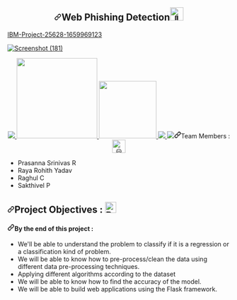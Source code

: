 <h2 align="center" dir="auto"><a id="Web Phishing Detection-----" class="anchor" aria-hidden="true" href="#web-phishing-detection-----"><svg class="octicon octicon-link" viewBox="0 0 16 16" version="1.1" width="16" height="16" aria-hidden="true"><path fill-rule="evenodd" d="M7.775 3.275a.75.75 0 001.06 1.06l1.25-1.25a2 2 0 112.83 2.83l-2.5 2.5a2 2 0 01-2.83 0 .75.75 0 00-1.06 1.06 3.5 3.5 0 004.95 0l2.5-2.5a3.5 3.5 0 00-4.95-4.95l-1.25 1.25zm-4.69 9.64a2 2 0 010-2.83l2.5-2.5a2 2 0 012.83 0 .75.75 0 001.06-1.06 3.5 3.5 0 00-4.95 0l-2.5 2.5a3.5 3.5 0 004.95 4.95l1.25-1.25a.75.75 0 00-1.06-1.06l-1.25 1.25a2 2 0 01-2.83 0z"></path></svg></a>Web Phishing Detection<a href="https://github.com/IBM-EPBL/IBM-Project-17508-1659672731"><themed-picture data-catalyst-inline="true" data-catalyst=""><picture><img src="https://camo.githubusercontent.com/90787ac3778bd1bd29f53a82ad56c8e820f5e65bcbc2f4080826f116c92f4a31/68747470733a2f2f666f6e74732e677374617469632e636f6d2f732f652f6e6f746f656d6f6a692f6c61746573742f31663434625f31663366632f3531322e676966" alt="👋" width="30" height="30" data-canonical-src="https://fonts.gstatic.com/s/e/notoemoji/latest/1f44b_1f3fc/512.gif" style="visibility:visible;max-width:100%;"></picture></picture></themed-picture></h1
  <p dir="auto">IBM-Project-25628-1659969123</p>

  
![Screenshot (181)](https://user-images.githubusercontent.com/110193302/194695163-4e2ebf6e-5511-49c7-a280-21383c719eec.png)
  <p align="center" dir="auto">
<a href="https://www.ibm.com/in-en" rel="nofollow">
<img src="https://camo.githubusercontent.com/10f27e56a60b45f14ef04164ea4dc5a987a3c35de2d2e6cd1de058a97ec0f046/68747470733a2f2f696d672e736869656c64732e696f2f62616467652f49424d2d3035324641442e7376673f7374796c653d666f722d7468652d6261646765266c6f676f3d49424d266c6f676f436f6c6f723d7768697465" data-canonical-src="https://img.shields.io/badge/IBM-052FAD.svg?style=for-the-badge&amp;logo=IBM&amp;logoColor=white" style="max-width: 100%;"> 
</a>
   <a href="https://www.python.org/g" rel="nofollow">
    <img src="https://camo.githubusercontent.com/3cdf9577401a2c7dceac655bbd37fb2f3ee273a457bf1f2169c602fb80ca56f8/68747470733a2f2f666f7274686562616467652e636f6d2f696d616765732f6261646765732f6d6164652d776974682d707974686f6e2e737667" width="182" data-canonical-src="https://forthebadge.com/images/badges/made-with-python.svg" style="max-width: 100%;">
  </a>
  <a href="https://www.ibm.com/cloud" rel="nofollow">
      <img src="https://camo.githubusercontent.com/f3b12cd405df9fb7ddf24a7e9a4cb67500132654c824074a7abae050d2d4d312/68747470733a2f2f696d672e736869656c64732e696f2f62616467652f49424d253230576174736f6e2d4245393546462e7376673f7374796c653d666f722d7468652d6261646765266c6f676f3d49424d2d576174736f6e266c6f676f436f6c6f723d7768697465" width="130" data-canonical-src="https://img.shields.io/badge/IBM%20Watson-BE95FF.svg?style=for-the-badge&amp;logo=IBM-Watson&amp;logoColor=white" style="max-width: 100%;">
  </a>
  <a href="https://pandas.pydata.org/" rel="nofollow">
    <img src="https://camo.githubusercontent.com/0295f37a75c6b4aa3684bb5b35e9d3f8b24c85adf8c48ee2e2bb09913c6ddca2/68747470733a2f2f696d672e736869656c64732e696f2f62616467652f70616e6461732d3135303435382e7376673f7374796c653d666f722d7468652d6261646765266c6f676f3d70616e646173266c6f676f436f6c6f723d7768697465" data-canonical-src="https://img.shields.io/badge/pandas-150458.svg?style=for-the-badge&amp;logo=pandas&amp;logoColor=white" style="max-width: 100%;">
    </a>
 <a href="https://keras.io/" rel="nofollow">
    <img src="https://camo.githubusercontent.com/4b966bde9336dd4af7cf41d86e539610834d499c261a3a0870362eff2cc8526c/68747470733a2f2f696d672e736869656c64732e696f2f62616467652f4b657261732d4430303030302e7376673f7374796c653d666f722d7468652d6261646765266c6f676f3d4b65726173266c6f676f436f6c6f723d7768697465" data-canonical-src="https://img.shields.
</p>



<a>
<h3 dir="auto"><a id="user-content-team-members---" class="anchor" aria-hidden="true" href="#team-members---"><svg class="octicon octicon-link" viewBox="0 0 16 16" version="1.1" width="16" height="16" aria-hidden="true"><path fill-rule="evenodd" d="M7.775 3.275a.75.75 0 001.06 1.06l1.25-1.25a2 2 0 112.83 2.83l-2.5 2.5a2 2 0 01-2.83 0 .75.75 0 00-1.06 1.06 3.5 3.5 0 004.95 0l2.5-2.5a3.5 3.5 0 00-4.95-4.95l-1.25 1.25zm-4.69 9.64a2 2 0 010-2.83l2.5-2.5a2 2 0 012.83 0 .75.75 0 001.06-1.06 3.5 3.5 0 00-4.95 0l-2.5 2.5a3.5 3.5 0 004.95 4.95l1.25-1.25a.75.75 0 00-1.06-1.06l-1.25 1.25a2 2 0 01-2.83 0z"></path></svg></a>Team Members :  <themed-picture data-catalyst-inline="true" data-catalyst=""><picture><img src="https://camo.githubusercontent.com/642436217e92f77f079d5a10bd346fe01bd7aee16946d0f1da3c8b677491d034/68747470733a2f2f666f6e74732e677374617469632e636f6d2f732f652f6e6f746f656d6f6a692f6c61746573742f31663630332f3531322e676966" alt="😃" width="30" height="30" data-canonical-src="https://fonts.gstatic.com/s/e/notoemoji/latest/1f603/512.gif" style="visibility:visible;max-width:100%;"></picture></themed-picture></h3>

<ul dir="auto">
 <li>Prasanna Srinivas R</li>
<li>Raya Rohith Yadav</li>
<li>Raghul C</li>
<li>Sakthivel P</li>
</ul>
<h2 dir="auto"><a id="user-content-project-objectives--" class="anchor" aria-hidden="true" href="#project-objectives--"><svg class="octicon octicon-link" viewBox="0 0 16 16" version="1.1" width="16" height="16" aria-hidden="true"><path fill-rule="evenodd" d="M7.775 3.275a.75.75 0 001.06 1.06l1.25-1.25a2 2 0 112.83 2.83l-2.5 2.5a2 2 0 01-2.83 0 .75.75 0 00-1.06 1.06 3.5 3.5 0 004.95 0l2.5-2.5a3.5 3.5 0 00-4.95-4.95l-1.25 1.25zm-4.69 9.64a2 2 0 010-2.83l2.5-2.5a2 2 0 012.83 0 .75.75 0 001.06-1.06 3.5 3.5 0 00-4.95 0l-2.5 2.5a3.5 3.5 0 004.95 4.95l1.25-1.25a.75.75 0 00-1.06-1.06l-1.25 1.25a2 2 0 01-2.83 0z"></path></svg></a>Project Objectives : <a target="_blank" rel="noopener noreferrer nofollow" href="https://raw.githubusercontent.com/Tarikul-Islam-Anik/Animated-Fluent-Emojis/master/Emojis/Smilies/Bomb.png"><img src="https://raw.githubusercontent.com/Tarikul-Islam-Anik/Animated-Fluent-Emojis/master/Emojis/Smilies/Bomb.png" alt="Bomb" width="25" height="25" style="max-width: 100%;"></a></h2>
<h4 dir="auto"><a id="user-content-by-the-end-of-this-project-" class="anchor" aria-hidden="true" href="#by-the-end-of-this-project-"><svg class="octicon octicon-link" viewBox="0 0 16 16" version="1.1" width="16" height="16" aria-hidden="true"><path fill-rule="evenodd" d="M7.775 3.275a.75.75 0 001.06 1.06l1.25-1.25a2 2 0 112.83 2.83l-2.5 2.5a2 2 0 01-2.83 0 .75.75 0 00-1.06 1.06 3.5 3.5 0 004.95 0l2.5-2.5a3.5 3.5 0 00-4.95-4.95l-1.25 1.25zm-4.69 9.64a2 2 0 010-2.83l2.5-2.5a2 2 0 012.83 0 .75.75 0 001.06-1.06 3.5 3.5 0 00-4.95 0l-2.5 2.5a3.5 3.5 0 004.95 4.95l1.25-1.25a.75.75 0 00-1.06-1.06l-1.25 1.25a2 2 0 01-2.83 0z"></path></svg></a>By the end of this project :</h4>
<ul dir="auto">
<li>We'll  be able to understand the problem to classify if it is a regression or a classification kind of problem.</li>
<li>We will be able to know how to pre-process/clean the data using different data pre-processing techniques.</li>
<li>Applying different algorithms according to the dataset</li>
<li>We will be able to know how to find the accuracy of the model.</li>
<li>We will be able to build web applications using the Flask framework.</li>
</ul>


  
 
